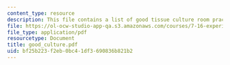 ```yaml
---
content_type: resource
description: This file contains a list of good tissue culture room practices.
file: https://ol-ocw-studio-app-qa.s3.amazonaws.com/courses/7-16-experimental-molecular-biology-biotechnology-ii-spring-2005/bf25b223f2eb0bc41df3690836b821b2_good_culture.pdf
file_type: application/pdf
resourcetype: Document
title: good_culture.pdf
uid: bf25b223-f2eb-0bc4-1df3-690836b821b2
---
```

